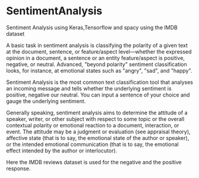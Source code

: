 # SentimentAnalysis
Sentiment Analysis using Keras,Tensorflow and spacy using the IMDB dataset

A basic task in sentiment analysis is classifying the polarity of a given text at the document, sentence, or feature/aspect level—whether the expressed opinion in a document, a sentence or an entity feature/aspect is positive, negative, or neutral. Advanced, "beyond polarity" sentiment classification looks, for instance, at emotional states such as "angry", "sad", and "happy".

Sentiment Analysis is the most common text classification tool that analyses an incoming message and tells whether the underlying sentiment is positive, negative our neutral. 
You can input a sentence of your choice and gauge the underlying sentiment.

Generally speaking, sentiment analysis aims to determine the attitude of a speaker, writer, or other subject with respect to some topic or the overall contextual polarity or emotional reaction to a document, interaction, or event. The attitude may be a judgment or evaluation (see appraisal theory), affective state (that is to say, the emotional state of the author or speaker), or the intended emotional communication (that is to say, the emotional effect intended by the author or interlocutor). 

Here the IMDB reviews dataset is used for the negative and the positive response.
